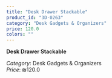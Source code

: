 ```yaml
---
title: "Desk Drawer Stackable"
product_id: "3D-0263"
category: "Desk Gadgets & Organizers"
price: 120.0
colors: ""
---
```


**Desk Drawer Stackable**

*Category*: Desk Gadgets & Organizers  
*Price*: ₪120.0

